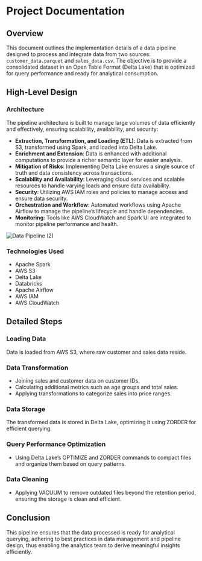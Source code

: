 # Project Documentation

## Overview
This document outlines the implementation details of a data pipeline designed to process and integrate data from two sources: `customer_data.parquet` and `sales_data.csv`. The objective is to provide a consolidated dataset in an Open Table Format (Delta Lake) that is optimized for query performance and ready for analytical consumption.

## High-Level Design

### Architecture
The pipeline architecture is built to manage large volumes of data efficiently and effectively, ensuring scalability, availability, and security:

- **Extraction, Transformation, and Loading (ETL)**: Data is extracted from S3, transformed using Spark, and loaded into Delta Lake.
- **Enrichment and Extension**: Data is enhanced with additional computations to provide a richer semantic layer for easier analysis.
- **Mitigation of Risks**: Implementing Delta Lake ensures a single source of truth and data consistency across transactions.
- **Scalability and Availability**: Leveraging cloud services and scalable resources to handle varying loads and ensure data availability.
- **Security**: Utilizing AWS IAM roles and policies to manage access and ensure data security.
- **Orchestration and Workflow**: Automated workflows using Apache Airflow to manage the pipeline’s lifecycle and handle dependencies.
- **Monitoring**: Tools like AWS CloudWatch and Spark UI are integrated to monitor pipeline performance and health.



![Data Pipeline (2)](https://github.com/user-attachments/assets/5d99cff6-de7d-4bef-85b3-873b60f4a612)




### Technologies Used
- Apache Spark
- AWS S3
- Delta Lake
- Databricks
- Apache Airflow
- AWS IAM
- AWS CloudWatch

## Detailed Steps

### Loading Data
Data is loaded from AWS S3, where raw customer and sales data reside.

### Data Transformation
- Joining sales and customer data on customer IDs.
- Calculating additional metrics such as age groups and total sales.
- Applying transformations to categorize sales into price ranges.

### Data Storage
The transformed data is stored in Delta Lake, optimizing it using ZORDER for efficient querying.

### Query Performance Optimization
- Using Delta Lake’s OPTIMIZE and ZORDER commands to compact files and organize them based on query patterns.

### Data Cleaning
- Applying VACUUM to remove outdated files beyond the retention period, ensuring the storage is clean and efficient.

## Conclusion
This pipeline ensures that the data processed is ready for analytical querying, adhering to best practices in data management and pipeline design, thus enabling the analytics team to derive meaningful insights efficiently.
